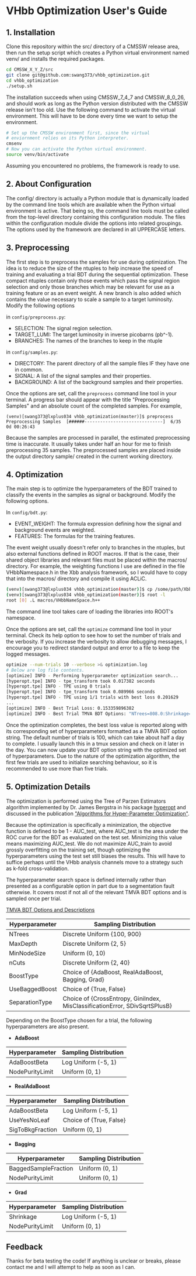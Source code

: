 # VHbb Optimization User's Guide

## 1. Installation

Clone this repository within the src/ directory of a CMSSW release area, then run the setup script which creates a Python virtual environment named venv/ and installs the required packages.

```bash
cd CMSSW_X_Y_Z/src
git clone git@github.com:swang373/vhbb_optimization.git
cd vhbb_optimization
./setup.sh
```

The installation succeeds when using CMSSW_7_4_7 and CMSSW_8_0_26, and should work as long as the Python version distributed with the CMSSW release isn't too old. Use the following command to activate the virtual environment. This will have to be done every time we want to setup the environment.

```bash
# Set up the CMSSW environment first, since the virtual
# enviornment relies on its Python interpreter.
cmsenv
# Now you can activate the Python virtual environment.
source venv/bin/activate
```

Assuming you encountered no problems, the framework is ready to use.

## 2. About Configuration

The config/ directory is actually a Python module that is dynamically loaded by the command line tools which are available when the Python virtual environment is active. That being so, the command line tools must be called from the top-level directory containing this configuration module. The files within the configuration module divide the options into related groupings. The options used by the framework are declared in all UPPERCASE letters.

## 3. Preprocessing

The first step is to preprocess the samples for use during optimization. The idea is to reduce the size of the ntuples to help increase the speed of training and evaluating a trial BDT during the sequential optimization. These compact ntuples contain only those events which pass the signal region selection and only those branches which may be relevant for use as a training feature or as an event weight. A new branch is also added which contains the value necessary to scale a sample to a target luminosity. Modify the following options

in `config/preprocess.py`:
- SELECTION: The signal region selection.
- TARGET_LUMI: The target luminosity in inverse picobarns (pb^-1).
- BRANCHES: The names of the branches to keep in the ntuple

in `config/samples.py`:
- DIRECTORY: The parent directory of all the sample files IF they have one in common.
- SIGNAL: A list of the signal samples and their properties.
- BACKGROUND: A list of the background samples and their properties.

Once the options are set, call the `preprocess` command line tool in your terminal. A progress bar should appear with the title "Preprocessing Samples" and an absolute count of the completed samples. For example,

```
(venv)[swang373@lxplus034 vhbb_optimization(master)]$ preprocess 
Preprocessing Samples  [######------------------------------]  6/35  0d 00:26:43
```

Because the samples are processed in parallel, the estimated preprocessing time is inaccurate. It usually takes under half an hour for me to finish preprocessing 35 samples. The preprocessed samples are placed inside the output directory sample/ created in the current working directory.

## 4. Optimization

The main step is to optimize the hyperparameters of the BDT trained to classify the events in the samples as signal or background. Modify the following options.

In `config/bdt.py`:
- EVENT_WEIGHT: The formula expression defining how the signal and background events are weighted.
- FEATURES: The formulas for the training features.

The event weight usually doesn't refer only to branches in the ntuples, but also external functions defined in ROOT macros. If that is the case, their shared object libraries and relevant files must be placed within the macros/ directory. For example, the weighting functions I use are defined in the file VHbbNamespace.h in the Xbb analysis framework, so I would have to copy that into the macros/ directory and compile it using ACLiC.

```bash
(venv)[swang373@lxplus034 vhbb_optimization(master)]$ cp /some/path/Xbb/interface/VHbbNamespace.h macros/
(venv)[swang373@lxplus034 vhbb_optimization(master)]$ root -l
root [0] .L macros/VHbbNameSpace.h++
```

The command line tool takes care of loading the libraries into ROOT's namespace.

Once the options are set, call the `optimize` command line tool in your terminal. Check its help option to see how to set the number of trials and the verbosity. If you increase the verbosity to allow debugging messages, I encourage you to redirect standard output and error to a file to keep the logged messages.

```bash
optimize --num-trials 10 --verbose >& optimization.log
# Below are log file contents.
[optimize] INFO - Performing hyperparameter optimization search...
[hyperopt.tpe] INFO - tpe_transform took 0.017382 seconds
[hyperopt.tpe] INFO - TPE using 0 trials
[hyperopt.tpe] INFO - tpe_transform took 0.089966 seconds
[hyperopt.tpe] INFO - TPE using 1/1 trials with best loss 0.201629
...
[optimize] INFO - Best Trial Loss: 0.153359896382
[optimize] INFO - Best Trial TMVA BDT Options: "NTrees=808.0:Shrinkage=0.218553351247:nCuts=29.0:Grad_NodePurityLimit=0.675205542335:MinNodeSize=3.97883370835:UseBaggedBoost=True:MaxDepth=5.0:BoostType=Grad:SeparationType=SDivSqrtSPlusB"
```

Once the optimization completes, the best loss value is reported along with its corresponding set of hyperparameters formatted as a TMVA BDT option string. The default number of trials is 100, which can take about half a day to complete. I usually launch this in a tmux session and check on it later in the day. You can now update your BDT option string with the optimized set of hyperparameters. Due to the nature of the optimization algorithm, the first few trials are used to initialize searching behaviour, so it is recommended to use more than five trials.

## 5. Optimization Details

The optimization is performed using the Tree of Parzen Estimators algorithm implemented by Dr. James Bergstra in his package [hyperopt](https://hyperopt.github.io/hyperopt/) and discussed in the publication ["Algorithms for Hyper-Parameter Optimization"](https://papers.nips.cc/paper/4443-algorithms-for-hyper-parameter-optimization.pdf). 

Because the optimization is specifically a minimization, the objective function is defined to be 1 - AUC_test, where AUC_test is the area under the ROC curve for the BDT as evaluated on the test set. Minimizing this value means maximizing AUC_test. We do not maximize AUC_train to avoid grossly overfitting on the training set, though optimizing the hyperparameters using the test set still biases the results. This will have to suffice perhaps until the VHbb analysis channels move to a strategy such as k-fold cross-validation.

The hyperparameter search space is defined internally rather than presented as a configurable option in part due to a segmentation fault otherwise. It covers most if not all of the relevant TMVA BDT options and is sampled once per trial.

[TMVA BDT Options and Descriptions](https://tmva.sourceforge.net/optionRef.html#MVA::BDT)

Hyperparameter | Sampling Distribution
--- | ---
NTrees | Discrete Uniform {100, 900}
MaxDepth | Discrete Uniform {2, 5}
MinNodeSize | Uniform (0, 10)
nCuts | Discrete Uniform {2, 40}
BoostType | Choice of {AdaBoost, RealAdaBoost, Bagging, Grad}
UseBaggedBoost | Choice of {True, False}
SeparationType | Choice of {CrossEntropy, GiniIndex, MisClassificationError, SDivSqrtSPlusB}

Depending on the BoostType chosen for a trial, the following hyperparameters are also present.

- **AdaBoost**

Hyperparameter | Sampling Distribution
--- | ---
AdaBoostBeta | Log Uniform (-5, 1)
NodePurityLimit | Uniform (0, 1)

- **RealAdaBoost**

Hyperparameter | Sampling Distribution
--- | ---
AdaBoostBeta | Log Uniform (-5, 1)
UseYesNoLeaf | Choice of {True, False}
SigToBkgFraction | Uniform (0, 1)

- **Bagging**

Hyperparameter | Sampling Distribution
--- | ---
BaggedSampleFraction | Uniform (0, 1)
NodePurityLimit | Uniform (0, 1)

- **Grad**

Hyperparameter | Sampling Distribution
--- | ---
Shrinkage | Log Uniform (-5, 1)
NodePurityLimit | Uniform (0, 1)

## Feedback
Thanks for beta testing the code! If anything is unclear or breaks, please contact me and I will attempt to help as soon as I can.
